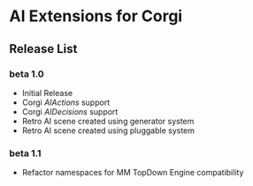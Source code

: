 # AI Extensions for Corgi

## Release List

### beta 1.0

* Initial Release
* Corgi _AIActions_ support
* Corgi _AIDecisions_ support
* Retro AI scene created using generator system
* Retro AI scene created using pluggable system

### beta 1.1

* Refactor namespaces for MM TopDown Engine compatibility
